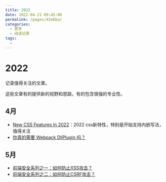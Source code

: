 ```yaml
---
title: 2022
date: 2022-04-21 09:45:06
permalink: /pages/41e6ba/
categories:
  - 更多
  - 阅读记录
tags:
  - 
---
```


# 2022

记录值得关注的文章。

这些文章有的提供新的视野和思路，有的包含很强的专业性。

## 4月

* [New CSS Features In 2022](https://www.smashingmagazine.com/2022/03/new-css-features-2022/)：2022 css新特性，特别是开始支持内嵌写法，值得关注
* [你真的需要 Webpack DllPlugin 吗？](https://www.cnblogs.com/skychx/p/webpack-dllplugin.html)

<!-- more -->

## 5月

* [前端安全系列之一：如何防止XSS攻击？](https://tech.meituan.com/2018/09/27/fe-security.html)
* [前端安全系列之二：如何防止CSRF攻击？](https://juejin.cn/post/6844903689702866952)
